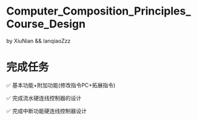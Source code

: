 # Computer_Composition_Principles_Course_Design

by XiuNian && lanqiaoZzz
# 完成任务
:white_check_mark: 基本功能+附加功能(修改指令PC+拓展指令)

:white_check_mark: 完成流水硬连线控制器的设计

:white_check_mark: 完成中断功能硬连线控制器设计



